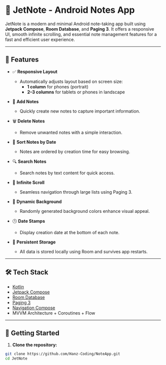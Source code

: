 # 📝 JetNote - Android Notes App

JetNote is a modern and minimal Android note-taking app built using **Jetpack Compose**, **Room Database**, and **Paging 3**. It offers a responsive UI, smooth infinite scrolling, and essential note management features for a fast and efficient user experience.

---

## 📱 Features

- ✅ **Responsive Layout**
  - Automatically adjusts layout based on screen size:
    - **1 column** for phones (portrait)
    - **2–3 columns** for tablets or phones in landscape

- 📝 **Add Notes**
  - Quickly create new notes to capture important information.

- 🗑️ **Delete Notes**
  - Remove unwanted notes with a simple interaction.

- 📅 **Sort Notes by Date**
  - Notes are ordered by creation time for easy browsing.

- 🔍 **Search Notes**
  - Search notes by text content for quick access.

- 🔁 **Infinite Scroll**
  - Seamless navigation through large lists using Paging 3.

- 🎨 **Dynamic Background**
  - Randomly generated background colors enhance visual appeal.

- 🕒 **Date Stamps**
  - Display creation date at the bottom of each note.

- 💾 **Persistent Storage**
  - All data is stored locally using Room and survives app restarts.

---

## 🛠️ Tech Stack

- [Kotlin](https://kotlinlang.org/)
- [Jetpack Compose](https://developer.android.com/jetpack/compose)
- [Room Database](https://developer.android.com/jetpack/androidx/releases/room)
- [Paging 3](https://developer.android.com/topic/libraries/architecture/paging/v3-overview)
- [Navigation Compose](https://developer.android.com/jetpack/compose/navigation)
- MVVM Architecture + Coroutines + Flow

---

## 🚀 Getting Started

1. **Clone the repository:**

```bash
git clone https://github.com/Hanz-Coding/NoteApp.git
cd JetNote


